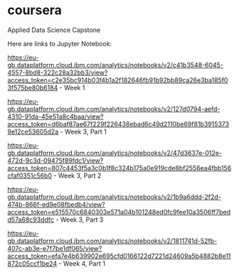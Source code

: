 # coursera
Applied Data Science Capstone

Here are links to Jupyter Notebook:

https://eu-gb.dataplatform.cloud.ibm.com/analytics/notebooks/v2/c41b3548-6045-4557-8bd8-322c28a32bb3/view?access_token=c2e35bc914b03f4b1a2f182646fb91b92bb89ca26e3ba185f03f575be80b6184 - Week 1

https://eu-gb.dataplatform.cloud.ibm.com/analytics/notebooks/v2/127d0794-aefd-4310-91da-45e51a8c4baa/view?access_token=d6baf87ae67f229f226438ebad6c49d2110be69f81b39153739e12ce53605d2a - Week 3, Part 1

https://eu-gb.dataplatform.cloud.ibm.com/analytics/notebooks/v2/47d3637e-012e-472d-9c3d-09475f89fdc1/view?access_token=807c4453f5a3c0b1f8c324b175a0e919cde8bf2556ea4fbb156cfaf0351c56b0 - Week 3, Part 2

https://eu-gb.dataplatform.cloud.ibm.com/analytics/notebooks/v2/1b9a6ddd-2f2d-474b-866f-ed9e08fbedb4/view?access_token=e515570c6840303e571a04b101248ed0fc9fee10a3506ff7bedd57a68c93ddfc - Week 3, Part 3

https://eu-gb.dataplatform.cloud.ibm.com/analytics/notebooks/v2/1811741d-52fb-407c-ab3e-e7f7be1df065/view?access_token=efa7e4b639902e695cfd0166122d7221d24609a5b4882b8e11872c05ccf1be24 - Week 4, Part 1
